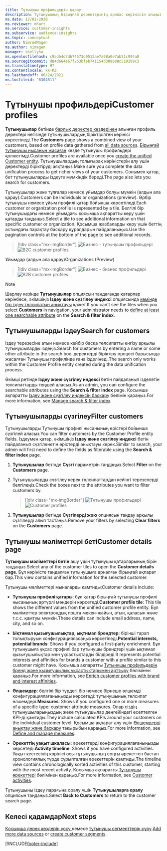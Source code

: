 ```yaml
---
title: Тұтынушы профильдерін қарау
description: Тұтынушының бірыңғай деректерінің аралас көрінісін алыңыз.
ms.date: 12/01/2020
ms.reviewer: mhart
ms.service: customer-insights
ms.subservice: audience-insights
ms.topic: conceptual
author: NimrodMagen
ms.author: nimagen
manager: shellyha
ms.openlocfilehash: c9adb4d7db74573d0512ae7a68a0e7ab51c994a0
ms.sourcegitcommit: d84d664e67f263bfeb741154d309088c5101b9c3
ms.translationtype: HT
ms.contentlocale: kk-KZ
ms.lasthandoff: 06/24/2021
ms.locfileid: "6304611"
---
```

# <a name="customer-profiles"></a><span data-ttu-id="f755c-103">Тұтынушы профильдері</span><span class="sxs-lookup"><span data-stu-id="f755c-103">Customer profiles</span></span>

<span data-ttu-id="f755c-104">**Тұтынушылар** бетінде [барлық деректер көздерінен](data-sources.md) алынған профиль деректері негізінде тұтынушылардың біріктірілген көрінісі көрсетіледі.</span><span class="sxs-lookup"><span data-stu-id="f755c-104">The **Customers** page shows a combined view of your customers, based on profile data gathered from [all data sources](data-sources.md).</span></span> <span data-ttu-id="f755c-105">[Бірыңғай тұтынушы нысанын жасаған](data-unification.md) кезде тұтынушы профильдері қолжетімді.</span><span class="sxs-lookup"><span data-stu-id="f755c-105">Customer profiles are available once you [create the unified Customer entity](data-unification.md).</span></span> <span data-ttu-id="f755c-106">Тұтынушылардың толығырақ көріністерін алу үшін деректерді біріктіруді аяқтаңыз.</span><span class="sxs-lookup"><span data-stu-id="f755c-106">Make sure you complete the data unification process to get richer views of your customers.</span></span> <span data-ttu-id="f755c-107">Сонымен қатар, бет тұтынушыларды іздеуге мүмкіндік береді.</span><span class="sxs-lookup"><span data-stu-id="f755c-107">The page also lets you search for customers.</span></span>

<span data-ttu-id="f755c-108">Тұтынушылар жеке тұлғалар немесе ұйымдар болуы мүмкін (алдын ала қарау).</span><span class="sxs-lookup"><span data-stu-id="f755c-108">Customers can be individuals or organizations (preview).</span></span> <span data-ttu-id="f755c-109">Әрбір тұтынушы немесе ұйым профилі қатар бойынша көрсетіледі.</span><span class="sxs-lookup"><span data-stu-id="f755c-109">Each customer or organization profile is represented by a tile.</span></span> <span data-ttu-id="f755c-110">Белгілі бір тұтынушыдағы немесе ұйымдағы қосымша ақпаратты көру үшін қатарды таңдаңыз.</span><span class="sxs-lookup"><span data-stu-id="f755c-110">Select a tile to see additional information on that specific customer or organization.</span></span> <span data-ttu-id="f755c-111">Қосымша жазбаларды көру үшін беттің астындағы парақтау басқару құралдарын пайдаланыңыз.</span><span class="sxs-lookup"><span data-stu-id="f755c-111">Use the pagination controls at the bottom of the page to see additional records.</span></span>

> [!div class="mx-imgBorder"] 
> <span data-ttu-id="f755c-112">![Бизнес - тұтынушы профильдері](media/profiles-customers.png "Бизнес - тұтынушы профильдері")</span><span class="sxs-lookup"><span data-stu-id="f755c-112">![B2C customer profiles](media/profiles-customers.png "B2C customer profiles")</span></span>

<span data-ttu-id="f755c-113">Ұйымдар (алдын ала қарау)</span><span class="sxs-lookup"><span data-stu-id="f755c-113">Organizations (Preview)</span></span>
> [!div class="mx-imgBorder"] 
> <span data-ttu-id="f755c-114">![Бизнес - бизнес профильдері](media/profile-customers-b2b.png "Бизнес - бизнес профильдері")</span><span class="sxs-lookup"><span data-stu-id="f755c-114">![B2B customer profiles](media/profile-customers-b2b.png "B2B customer profiles")</span></span>

> [!NOTE]
> <span data-ttu-id="f755c-115">Шарлау кезінде **Тұтынушылар** опциясын таңдағанда қатарлар көрінбесе, әкімшіңіз **Іздеу және сүзгілеу индексі** опциясында [кемінде бір іздеу төлсипатын анықтауы](search-filter-index.md) қажет.</span><span class="sxs-lookup"><span data-stu-id="f755c-115">If you can't see the tiles when you select **Customers** in navigation, your administrator needs to [define at least one searchable attribute](search-filter-index.md) on the **Search & filter index**.</span></span>

## <a name="search-for-customers"></a><span data-ttu-id="f755c-116">Тұтынушыларды іздеу</span><span class="sxs-lookup"><span data-stu-id="f755c-116">Search for customers</span></span>

<span data-ttu-id="f755c-117">Іздеу терезесіне атын немесе кейбір басқа төлсипатты енгізу арқылы тұтынушыларды іздеңіз.</span><span class="sxs-lookup"><span data-stu-id="f755c-117">Search for customers by entering a name or some other attribute in the search box.</span></span> <span data-ttu-id="f755c-118">деректерді біріктіру процесі барысында жасалған Тұтынушы профилінде ғана ізделінеді.</span><span class="sxs-lookup"><span data-stu-id="f755c-118">The search only works within the Customer Profile entity created during the data unification process.</span></span>

<span data-ttu-id="f755c-119">Әкімші ретінде **Іздеу және сүзгілеу индексі** бетін пайдаланып ізделетін төлсипаттарды теңшей аласыз.</span><span class="sxs-lookup"><span data-stu-id="f755c-119">As an admin, you can configure the searchable attributes using the **Search & filter index** page.</span></span> <span data-ttu-id="f755c-120">Қосымша ақпаратты [Іздеу және сүзгілеу индексін басқару](search-filter-index.md) бөлімін қараңыз.</span><span class="sxs-lookup"><span data-stu-id="f755c-120">For more information, see [Manage search & filter index](search-filter-index.md).</span></span>

## <a name="filter-customers"></a><span data-ttu-id="f755c-121">Тұтынушыларды сүзгілеу</span><span class="sxs-lookup"><span data-stu-id="f755c-121">Filter customers</span></span>

<span data-ttu-id="f755c-122">Тұтынушыларды Тұтынушы профилі нысанының өрістері бойынша сүзгілей аласыз.</span><span class="sxs-lookup"><span data-stu-id="f755c-122">You can filter customers by the Customer Profile entity fields.</span></span> <span data-ttu-id="f755c-123">Іздеумен қатар, әкімшіңіз **Іздеу және сүзгілеу индексі** бетін пайдаланып сүзгіленетін өрістерді анықтауы керек.</span><span class="sxs-lookup"><span data-stu-id="f755c-123">Similar to search, your admin will first need to define the fields as filterable using the **Search & filter index** page.</span></span>

1. <span data-ttu-id="f755c-124">**Тұтынушылар** бетінде **Сүзгі** параметрін таңдаңыз.</span><span class="sxs-lookup"><span data-stu-id="f755c-124">Select **Filter** on the **Customers** page.</span></span>

2. <span data-ttu-id="f755c-125">Тұтынушыларды сүзгілеу керек төлсипаттардан кейінгі терезелерді белгілеңіз.</span><span class="sxs-lookup"><span data-stu-id="f755c-125">Check the boxes next to the attributes you want to filter customers by.</span></span>

   > [!div class="mx-imgBorder"] 
   > <span data-ttu-id="f755c-126">![Тұтынушы профильдері](media/profiles-customers3.png "Тұтынушы профильдері")</span><span class="sxs-lookup"><span data-stu-id="f755c-126">![Customer profiles](media/profiles-customers3.png "Customer profiles")</span></span>

3. <span data-ttu-id="f755c-127">**Тұтынушылар** бетінде **Сүзгілерді жою** опциясын таңдау арқылы сүзгілерді алып тастаңыз.</span><span class="sxs-lookup"><span data-stu-id="f755c-127">Remove your filters by selecting **Clear filters** on the **Customers** page.</span></span>

##  <a name="customer-details-page"></a><span data-ttu-id="f755c-128">Тұтынушы мәліметтері беті</span><span class="sxs-lookup"><span data-stu-id="f755c-128">Customer details page</span></span>

<span data-ttu-id="f755c-129">**Тұтынушы мәліметтері бетін** ашу үшін тұтынушы қатарларының бірін таңдаңыз.</span><span class="sxs-lookup"><span data-stu-id="f755c-129">Select any of the customer tiles to open the **Customer details page**.</span></span> <span data-ttu-id="f755c-130">Бұл көріністе таңдалған тұтынушыға арналған бірыңғай ақпарат бар.</span><span class="sxs-lookup"><span data-stu-id="f755c-130">This view contains unified information for the selected customer.</span></span>

<span data-ttu-id="f755c-131">Тұтынушы мәліметтері мыналарды қамтиды:</span><span class="sxs-lookup"><span data-stu-id="f755c-131">Customer details include:</span></span>

-   <span data-ttu-id="f755c-132">**Тұтынушы профилі қатары**: бұл қатар бірыңғай тұтынушы профилі нысанының әртүрлі мәндерін көрсетеді.</span><span class="sxs-lookup"><span data-stu-id="f755c-132">**Customer profile tile**: This tile shows the different values from the unified customer profile entity.</span></span> <span data-ttu-id="f755c-133">Бұл мәліметтер электрондық пошта мекен-жайын, атын, қаласын және т.с.с. қамтуы мүмкін.</span><span class="sxs-lookup"><span data-stu-id="f755c-133">These details can include email address, name, city, and so on.</span></span> 

-   <span data-ttu-id="f755c-134">**Ықтимал қызығушылықтар, ықтимал брендтер**: бірінші тарап толықтыруын конфигурацияласаңыз көрсетіледі.</span><span class="sxs-lookup"><span data-stu-id="f755c-134">**Potential interests, potential brands**: Shows if you configured a first-party enrichment.</span></span> <span data-ttu-id="f755c-135">Бұл тұтынушыға ұқсас профилі бар тұтынушы брендтері үшін ықтимал қызығушылықтар мен ұқсастықтарды білдіреді.</span><span class="sxs-lookup"><span data-stu-id="f755c-135">It represents potential interests and affinities for brands a customer with a profile similar to this customer might have.</span></span> <span data-ttu-id="f755c-136">Қосымша ақпаратты [Тұтынушы профильдерін бренд және қызығушылық ұқсастықтарымен арттыру](enrichment-microsoft.md) бөлімінен қараңыз.</span><span class="sxs-lookup"><span data-stu-id="f755c-136">For more information, see [Enrich customer profiles with brand and interest affinities](enrichment-microsoft.md).</span></span>

-   <span data-ttu-id="f755c-137">**Өлшемдер**: белгілі бір түрдегі бір немесе бірнеше өлшемді конфигурациялағаныңызды көрсетеді: тұтынушының төлсипат өлшемдері.</span><span class="sxs-lookup"><span data-stu-id="f755c-137">**Measures**: Shows if you configured one or more measures of a specific type: customer attribute measures.</span></span> <span data-ttu-id="f755c-138">Олар сіздің тұтынушыларыңыздың жеке тұтынушылар деңгейіндегі есептелген KPI-ді қамтиды.</span><span class="sxs-lookup"><span data-stu-id="f755c-138">They include calculated KPIs around your customers on the individual customer level.</span></span> <span data-ttu-id="f755c-139">Қосымша ақпарат алу үшін [Өлшемдерді анықтау және басқару](measures.md) тақырыбын қараңыз.</span><span class="sxs-lookup"><span data-stu-id="f755c-139">For more information, see [Define and manage measures](measures.md).</span></span>

-   <span data-ttu-id="f755c-140">**Әрекеттің уақыт шкаласы**: әрекеттерді конфигурациялағаныңызды көрсетеді.</span><span class="sxs-lookup"><span data-stu-id="f755c-140">**Activity timeline**: Shows if you have configured activities.</span></span> <span data-ttu-id="f755c-141">Уақыт кестесінің көрінісі осы тұтынушының соңғы әрекеттен бастап хронологиялық түрде сұрыпталған әрекеттерін қамтиды.</span><span class="sxs-lookup"><span data-stu-id="f755c-141">The timeline view contains chronologically sorted activities of this customer, starting with the most recent activity.</span></span> <span data-ttu-id="f755c-142">Қосымша ақпаратты [Тұтынушы әрекеттері](activities.md) бөлімінен қараңыз.</span><span class="sxs-lookup"><span data-stu-id="f755c-142">For more information, see [Customer activities](activities.md).</span></span>

<span data-ttu-id="f755c-143">Тұтынушыны іздеу парағына оралу үшін **Тұтынушыларға оралу** опциясын таңдаңыз.</span><span class="sxs-lookup"><span data-stu-id="f755c-143">Select **Back to Customers** to return to the customer search page.</span></span>

## <a name="next-steps"></a><span data-ttu-id="f755c-144">Келесі қадамдар</span><span class="sxs-lookup"><span data-stu-id="f755c-144">Next steps</span></span>

<span data-ttu-id="f755c-145">[Қосымша дерек көздерін қосу ](data-sources.md)немесе [тұтынушы сегменттерін құру](segments.md).</span><span class="sxs-lookup"><span data-stu-id="f755c-145">[Add more data sources](data-sources.md) or [create customer segments](segments.md).</span></span>


[!INCLUDE[footer-include](../includes/footer-banner.md)]
